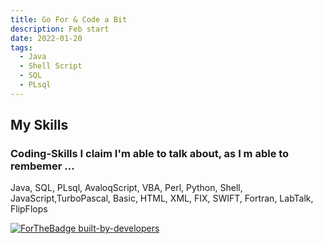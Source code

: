 ```yaml
---
title: Go For & Code a Bit
description: Feb start
date: 2022-01-20
tags:
  - Java
  - Shell Script
  - SQL
  - PLsql
---
```


## My Skills

### Coding-Skills I claim I'm able to talk about, as I m able to rembemer ...

Java, SQL, PLsql, AvaloqScript, VBA, Perl, Python, Shell, JavaScript,TurboPascal, Basic, HTML, XML, FIX, SWIFT, Fortran, LabTalk, FlipFlops 

[![ForTheBadge built-by-developers](http://ForTheBadge.com/images/badges/built-by-developers.svg)](https://GitHub.com/hjvogel/)

